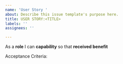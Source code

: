 ```yaml
---
name: 'User Story '
about: Describe this issue template's purpose here.
title: USER STORY:<TITLE>
labels: ''
assignees: ''

---
```


As a **role** I can **capability** so that **received benefit**

Acceptance Criteria:
